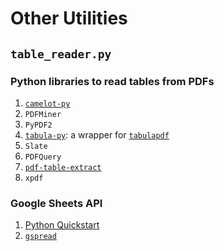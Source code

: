 # Other Utilities

## `table_reader.py`

### Python libraries to read tables from PDFs

1. [`camelot-py`](https://github.com/camelot-dev/camelot)
2. `PDFMiner`
3. `PyPDF2`
4. [`tabula-py`](https://github.com/chezou/tabula-py): a wrapper for [`tabulapdf`](https://github.com/tabulapdf/tabula)
5. `Slate`
6. `PDFQuery`
7. [`pdf-table-extract`](https://github.com/ashima/pdf-table-extract)
8. `xpdf`

### Google Sheets API

1. [Python Quickstart](https://developers.google.com/sheets/api/quickstart/python)
2. [`gspread`](https://github.com/burnash/gspread)
